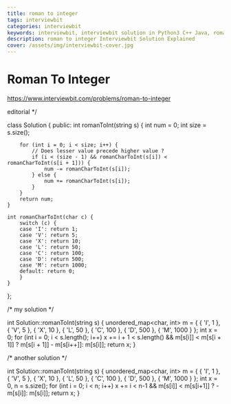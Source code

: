 ```yaml
---
title: roman to integer
tags: interviewbit
categories: interviewbit
keywords: interviewbit, interviewbit solution in Python3 C++ Java, roman to integer solution
description: roman to integer Interviewbit Solution Explained
cover: /assets/img/interviewbit-cover.jpg
---
```


# Roman To Integer

https://www.interviewbit.com/problems/roman-to-integer

 editorial */

class Solution {
  public:
    int romanToInt(string s) {
        int num = 0;
        int size = s.size();

        for (int i = 0; i < size; i++) {
            // Does lesser value precede higher value ?
            if (i < (size - 1) && romanCharToInt(s[i]) < romanCharToInt(s[i + 1])) {
                num -= romanCharToInt(s[i]);
            } else {
                num += romanCharToInt(s[i]);
            }
        }
        return num;
    }

    int romanCharToInt(char c) {
        switch (c) {
        case 'I': return 1;
        case 'V': return 5;
        case 'X': return 10;
        case 'L': return 50;
        case 'C': return 100;
        case 'D': return 500;
        case 'M': return 1000;
        default: return 0;
        }
    }
};

/* my solution */

int Solution::romanToInt(string s) {
    unordered_map<char, int> m = { { 'I', 1 }, { 'V', 5 }, { 'X', 10 }, { 'L', 50 }, { 'C', 100 }, { 'D', 500 }, { 'M', 1000 } };
    int x = 0;
    for (int i = 0; i < s.length(); i++)
        x += i + 1 < s.length() && m[s[i]] < m[s[i + 1]] ? m[s[i + 1]] - m[s[i++]]: m[s[i]];
    return x;
}

/* another solution */

int Solution::romanToInt(string s) {
    unordered_map<char, int> m = { { 'I', 1 }, { 'V', 5 }, { 'X', 10 }, { 'L', 50 }, { 'C', 100 }, { 'D', 500 }, { 'M', 1000 } };
    int x = 0, n = s.size();
    for (int i = 0; i < n; i++)
        x += i < n-1 && m[s[i]] < m[s[i+1]] ? - m[s[i]]: m[s[i]];
    return x;
}
```